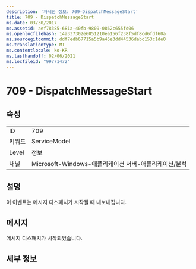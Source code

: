 ```yaml
---
description: '자세한 정보: 709-DispatchMessageStart'
title: 709 - DispatchMessageStart
ms.date: 03/30/2017
ms.assetid: aef78385-681a-40fb-9809-0862c655fd06
ms.openlocfilehash: 14a337302e6051210ea156f238f5df8cd6fdf60a
ms.sourcegitcommit: ddf7edb67715a5b9a45e3dd44536dabc153c1de0
ms.translationtype: MT
ms.contentlocale: ko-KR
ms.lasthandoff: 02/06/2021
ms.locfileid: "99771472"
---
```

# <a name="709---dispatchmessagestart"></a>709 - DispatchMessageStart

## <a name="properties"></a>속성  
  
|||  
|-|-|  
|ID|709|  
|키워드|ServiceModel|  
|Level|정보|  
|채널|Microsoft-Windows-애플리케이션 서버-애플리케이션/분석|  
  
## <a name="description"></a>설명  

 이 이벤트는 메시지 디스패치가 시작될 때 내보내집니다.  
  
## <a name="message"></a>메시지  

 메시지 디스패치가 시작되었습니다.  
  
## <a name="details"></a>세부 정보
